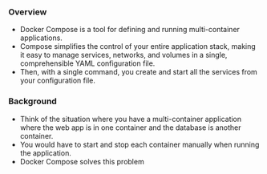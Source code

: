 ### Overview
- Docker Compose is a tool for defining and running multi-container applications.
- Compose simplifies the control of your entire application stack, making it easy to manage services, networks, and volumes in a single, comprehensible YAML configuration file. 
- Then, with a single command, you create and start all the services from your configuration file.

### Background
- Think of the situation where you have a multi-container application where the web app is in one container and the database is another container. 
- You would have to start and stop each container manually when running the application.
- Docker Compose solves this problem 